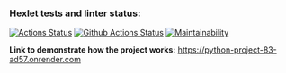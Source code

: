### Hexlet tests and linter status:
[![Actions Status](https://github.com/braimm/python-project-83/actions/workflows/hexlet-check.yml/badge.svg)](https://github.com/braimm/python-project-83/actions)
[![Github Actions Status](https://github.com/braimm/python-project-83/workflows/Python%20CI/badge.svg)](https://github.com/braimm/python-project-83/actions)
[![Maintainability](https://api.codeclimate.com/v1/badges/6ae6f2526444de855353/maintainability)](https://codeclimate.com/github/braimm/python-project-83/maintainability)

**Link to demonstrate how the project works:** https://python-project-83-ad57.onrender.com